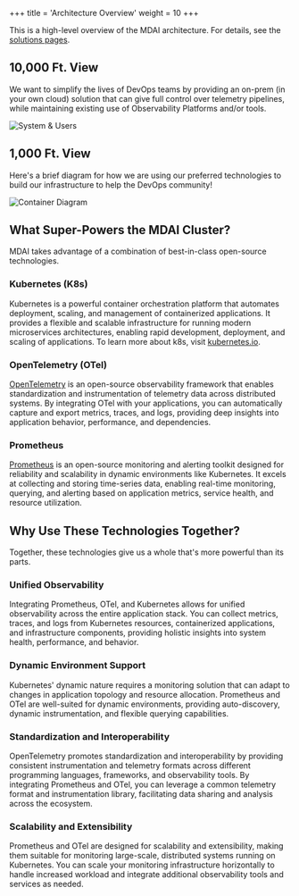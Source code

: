 +++
title = 'Architecture Overview'
weight = 10
+++

This is a high-level overview of the MDAI architecture. For details, see the [solutions pages](mydecisive.ai/solutions).

## 10,000 Ft. View

We want to simplify the lives of DevOps teams by providing an on-prem (in your own cloud) solution that can give full control over telemetry pipelines, while maintaining existing use of Observability Platforms and/or tools.

![System & Users](../arch-c1.png)

## 1,000 Ft. View

Here's a brief diagram for how we are using our preferred technologies to build our infrastructure to help the DevOps community!

![Container Diagram](../arch-c2.png)

## What Super-Powers the MDAI Cluster?

MDAI takes advantage of a combination of best-in-class open-source technologies.

### Kubernetes (K8s)
Kubernetes is a powerful container orchestration platform that automates deployment, scaling, and management of containerized applications. It provides a flexible and scalable infrastructure for running modern microservices architectures, enabling rapid development, deployment, and scaling of applications. To learn more about k8s, visit [kubernetes.io](https://kubernetes.io).

### OpenTelemetry (OTel)
[OpenTelemetry](https://opentelemetry.io) is an open-source observability framework that enables standardization and instrumentation of telemetry data across distributed systems. By integrating OTel with your applications, you can automatically capture and export metrics, traces, and logs, providing deep insights into application behavior, performance, and dependencies.

### Prometheus
[Prometheus](https://prometheus.io) is an open-source monitoring and alerting toolkit designed for reliability and scalability in dynamic environments like Kubernetes. It excels at collecting and storing time-series data, enabling real-time monitoring, querying, and alerting based on application metrics, service health, and resource utilization.


## Why Use These Technologies Together?

Together, these technologies give us a whole that's more powerful than its parts.

### Unified Observability
Integrating Prometheus, OTel, and Kubernetes allows for unified observability across the entire application stack. You can collect metrics, traces, and logs from Kubernetes resources, containerized applications, and infrastructure components, providing holistic insights into system health, performance, and behavior.

### Dynamic Environment Support
Kubernetes' dynamic nature requires a monitoring solution that can adapt to changes in application topology and resource allocation. Prometheus and OTel are well-suited for dynamic environments, providing auto-discovery, dynamic instrumentation, and flexible querying capabilities.

### Standardization and Interoperability
OpenTelemetry promotes standardization and interoperability by providing consistent instrumentation and telemetry formats across different programming languages, frameworks, and observability tools. By integrating Prometheus and OTel, you can leverage a common telemetry format and instrumentation library, facilitating data sharing and analysis across the ecosystem.

### Scalability and Extensibility
Prometheus and OTel are designed for scalability and extensibility, making them suitable for monitoring large-scale, distributed systems running on Kubernetes. You can scale your monitoring infrastructure horizontally to handle increased workload and integrate additional observability tools and services as needed.

